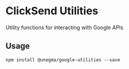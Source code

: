 # ClickSend Utilities
Utility functions for interacting with Google APIs

## Usage

`npm install @unegma/google-utilities --save`

```

```

